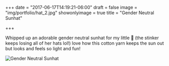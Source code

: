 +++
date = "2017-06-17T14:19:21-06:00"
draft = false
image = "img/portfolio/hat_2.jpg"
showonlyimage = true
title = "Gender Neutral Sunhat"

+++

Whipped up an adorable gender neutral sunhat for my little 🐝  (the stinker keeps losing all of her hats lol!) love how this cotton yarn keeps the sun out but looks and feels so light and fun!

![Gender Neutral Sunhat](img/portfolio/hat_2.jpg)
